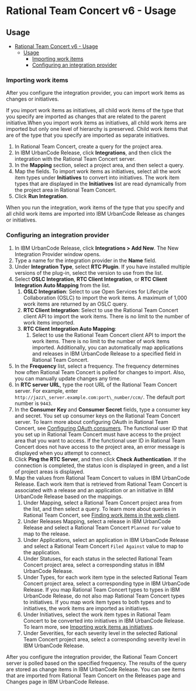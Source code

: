 
# Rational Team Concert v6 - Usage

## Usage

- [Rational Team Concert v6 - Usage](#rational-team-concert-v6---usage)
  - [Usage](#usage)
    - [Importing work items](#importing-work-items)
    - [Configuring an integration provider](#configuring-an-integration-provider)

### Importing work items

After you configure the integration provider, you can import work items as changes or initiatives.

If you import work items as initiatives, all child work items of the type that you specify are imported as changes
that are related to the parent initiative.When you import work items as initiatives, all child work items are imported
but only one level of hierarchy is preserved. Child work items that are of the type that you specify are imported as
separate initiatives.

1. In Rational Team Concert, create a query for the project area.
2. In IBM UrbanCode Release,
click **Integrations**, and then click the integration with the Rational Team Concert server.
3. In the **Mapping** section, select a project area, and then select a query.
4. Map the fields. To import work items as initiatives, select all the work item types under **Initiatives** to convert into initiatives. The work item types that are displayed in the **Initiatives** list are read dynamically from the project area in Rational Team Concert.
5. Click **Run Integration**.

When you run the integration, work items of the type that you specify and all child work items are imported into IBM
UrbanCode Release as changes or initiatives.

### Configuring an integration provider

1. In IBM UrbanCode Release, click **Integrations > Add New**. The New Integration Provider window opens.
2. Type a name for the integration provider in the **Name** field.
3. Under **Integration Type**, select **RTC Plugin**. If you have installed multiple versions of the plug-in, select the version to use from the list.
4. Select **OSLC Integration**, **RTC Client Integration**, or **RTC Client Integration Auto Mapping** from the list.
   1. **OSLC Integration**: Select to use Open Services for Lifecycle Collaboration (OSLC) to import the work items. A maximum of 1,000 work items are returned by an OSLC query.
   2. **RTC Client Integration**: Select to use the Rational Team Concert client API to import the work items. There is no limit to the number of work items imported.
   3. **RTC Client Integration Auto Mapping**:
      1. Select to use the Rational Team Concert client API to import the work items. There is no limit to the number of work items imported. Additionally, you can automatically map applications and releases in IBM UrbanCode Release to a specified field in Rational Team Concert.
5. In the **Frequency** list, select a frequency. The frequency determines how often Rational Team Concert is polled for changes to import. Also, you can manually update changes any time.
6. In **RTC server URL**, type the root URL of the Rational Team Concert server. For example, enter `http://jazz\_server.example.com:port\_number/ccm/`. The default port number is `9443`.
7. In the **Consumer Key** and **Consumer Secret** fields, type a consumer key and secret. You set up consumer keys on the Rational Team Concert server. To learn more about configuring OAuth in Rational Team Concert, see [Configuring OAuth consumers](http://pic.dhe.ibm.com/infocenter/clmhelp/v4r0/topic/com.ibm.jazz.repository.web.admin.doc/topics/c_configuring_oauth.html "(Opens in a new tab or window)"). The functional user ID that you set up in Rational Team Concert must have access to the project area that you want to access. If the functional user ID in Rational Team Concert does not have access to the project area, an error message is displayed when you attempt to connect.
8. Click **Ping the RTC Server**, and then click **Check Authentication**. If the connection is completed, the status icon is displayed in green, and a list of project areas is displayed.
9. Map the values from Rational Team Concert to values in IBM UrbanCode Release. Each work
item that is retrieved from Rational Team Concert is associated with a release and an application or an initiative in
IBM UrbanCode Release based on the mappings.
   1. Under Mapping, select a Rational Team Concert project area from the list, and then select a query. To learn more about queries in Rational Team Concert, see [Finding work items in the web client](http://pic.dhe.ibm.com/infocenter/clmhelp/v4r0/topic/com.ibm.team.workitem.doc/topics/t_finding_work_items_web.html "(Opens in a new tab or window)").
   2. Under Releases Mapping, select a release in IBM UrbanCode Release and select a Rational Team Concert `Planned For` value to map to the release.
   3. Under Applications, select an application in IBM UrbanCode Release and select a Rational Team Concert `Filed Against` value to map to the application.
   4. Under Statuses, for each status in the selected Rational Team Concert project area, select a corresponding status in IBM UrbanCode Release.
   5. Under Types, for each work item type in the selected Rational Team Concert project area, select a corresponding type in IBM UrbanCode Release. If you map Rational Team Concert types to types in IBM UrbanCode Release, do not also map Rational Team Concert types to initiatives. If you map work item types to both types and to initiatives, the work items are imported as initiatives.
   6. Under Initiatives, select the work item types in Rational Team Concert to be converted into initiatives in IBM UrbanCode Release. To learn more, see [Importing work items as initiatives](https://www.ibm.com/docs/en/urbancode-release/6.2.5?topic=concert-importing-work-items-as-initiativesus "You can import work items from IBM Rational Team Concert as initiatives. During the import process, work items of the type that you specify are imported as initiatives. Additionally, all child work items of the type that you specifyare imported as changes that are related to the parent initiative.").
   7. Under Severities, for each severity level in the selected Rational Team Concert project area, select a corresponding severity level in IBM UrbanCode Release.

After you configure the integration provider, the Rational Team Concert server is polled based on the specified frequency. The results of the query are stored as change items in IBM UrbanCode Release. You can see items that are imported from Rational Team Concert on the Releases page and Changes page in IBM UrbanCode Release.
